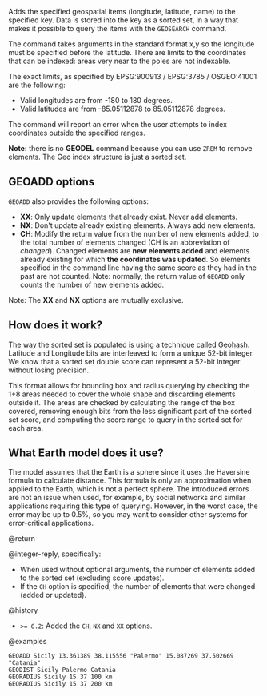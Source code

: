 Adds the specified geospatial items (longitude, latitude, name) to the specified
key. Data is stored into the key as a sorted set, in a way that makes it
possible to query the items with the `GEOSEARCH` command.

The command takes arguments in the standard format x,y so the longitude must be
specified before the latitude. There are limits to the coordinates that can be
indexed: areas very near to the poles are not indexable.

The exact limits, as specified by EPSG:900913 / EPSG:3785 / OSGEO:41001 are the
following:

- Valid longitudes are from -180 to 180 degrees.
- Valid latitudes are from -85.05112878 to 85.05112878 degrees.

The command will report an error when the user attempts to index coordinates
outside the specified ranges.

**Note:** there is no **GEODEL** command because you can use `ZREM` to remove
elements. The Geo index structure is just a sorted set.

## GEOADD options

`GEOADD` also provides the following options:

- **XX**: Only update elements that already exist. Never add elements.
- **NX**: Don't update already existing elements. Always add new elements.
- **CH**: Modify the return value from the number of new elements added, to the
  total number of elements changed (CH is an abbreviation of _changed_). Changed
  elements are **new elements added** and elements already existing for which
  **the coordinates was updated**. So elements specified in the command line
  having the same score as they had in the past are not counted. Note: normally,
  the return value of `GEOADD` only counts the number of new elements added.

Note: The **XX** and **NX** options are mutually exclusive.

## How does it work?

The way the sorted set is populated is using a technique called
[Geohash](https://en.wikipedia.org/wiki/Geohash). Latitude and Longitude bits
are interleaved to form a unique 52-bit integer. We know that a sorted set
double score can represent a 52-bit integer without losing precision.

This format allows for bounding box and radius querying by checking the 1+8
areas needed to cover the whole shape and discarding elements outside it. The
areas are checked by calculating the range of the box covered, removing enough
bits from the less significant part of the sorted set score, and computing the
score range to query in the sorted set for each area.

## What Earth model does it use?

The model assumes that the Earth is a sphere since it uses the Haversine formula
to calculate distance. This formula is only an approximation when applied to the
Earth, which is not a perfect sphere. The introduced errors are not an issue
when used, for example, by social networks and similar applications requiring
this type of querying. However, in the worst case, the error may be up to 0.5%,
so you may want to consider other systems for error-critical applications.

@return

@integer-reply, specifically:

- When used without optional arguments, the number of elements added to the
  sorted set (excluding score updates).
- If the `CH` option is specified, the number of elements that were changed
  (added or updated).

@history

- `>= 6.2`: Added the `CH`, `NX` and `XX` options.

@examples

```cli
GEOADD Sicily 13.361389 38.115556 "Palermo" 15.087269 37.502669 "Catania"
GEODIST Sicily Palermo Catania
GEORADIUS Sicily 15 37 100 km
GEORADIUS Sicily 15 37 200 km
```
